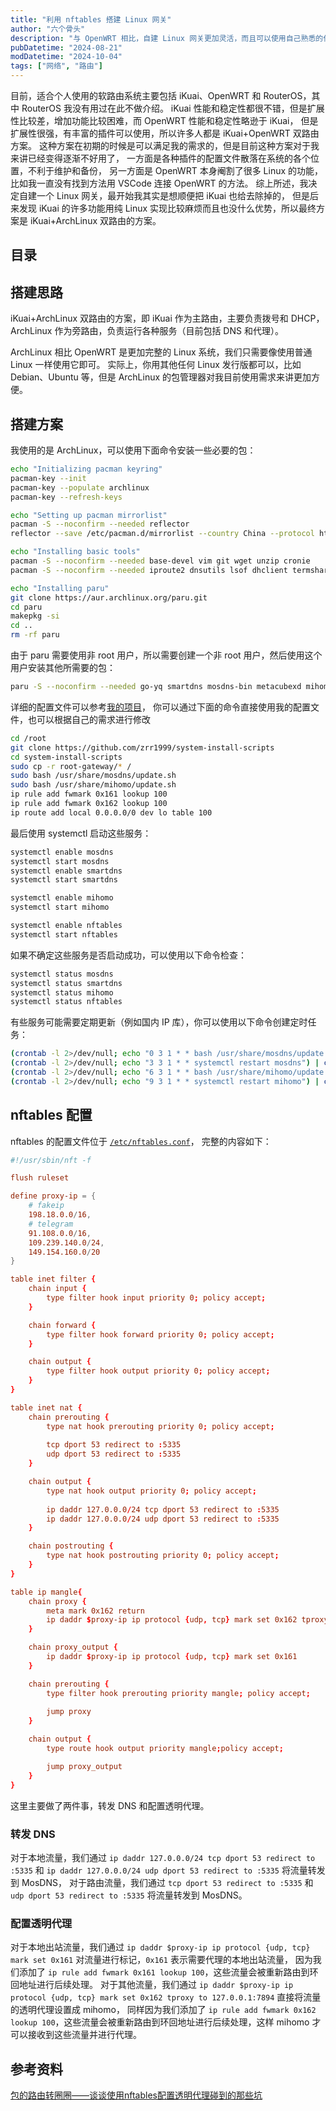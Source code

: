 ```yaml
---
title: "利用 nftables 搭建 Linux 网关"
author: "六个骨头"
description: "与 OpenWRT 相比，自建 Linux 网关更加灵活，而且可以使用自己熟悉的任何发行版（以 ArchLinux 为例）"
pubDatetime: "2024-08-21"
modDatetime: "2024-10-04"
tags: ["网络", "路由"]
---
```


目前，适合个人使用的软路由系统主要包括 iKuai、OpenWRT 和 RouterOS，其中 RouterOS 我没有用过在此不做介绍。
iKuai 性能和稳定性都很不错，但是扩展性比较差，增加功能比较困难，而 OpenWRT 性能和稳定性略逊于 iKuai，
但是扩展性很强，有丰富的插件可以使用，所以许多人都是 iKuai+OpenWRT 双路由方案。
这种方案在初期的时候是可以满足我的需求的，但是目前这种方案对于我来讲已经变得逐渐不好用了，
一方面是各种插件的配置文件散落在系统的各个位置，不利于维护和备份，
另一方面是 OpenWRT 本身阉割了很多 Linux 的功能，比如我一直没有找到方法用 VSCode 连接 OpenWRT 的方法。
综上所述，我决定自建一个 Linux 网关，最开始我其实是想顺便把 iKuai 也给去除掉的，
但是后来发现 iKuai 的许多功能用纯 Linux 实现比较麻烦而且也没什么优势，所以最终方案是 iKuai+ArchLinux 双路由的方案。

## 目录

## 搭建思路

iKuai+ArchLinux 双路由的方案，即 iKuai 作为主路由，主要负责拨号和 DHCP，
ArchLinux 作为旁路由，负责运行各种服务（目前包括 DNS 和代理）。

ArchLinux 相比 OpenWRT 是更加完整的 Linux 系统，我们只需要像使用普通 Linux 一样使用它即可。
实际上，你用其他任何 Linux 发行版都可以，比如 Debian、Ubuntu 等，但是 ArchLinux 的包管理器对我目前使用需求来讲更加方便。

## 搭建方案

我使用的是 ArchLinux，可以使用下面命令安装一些必要的包：

```bash
echo "Initializing pacman keyring"
pacman-key --init
pacman-key --populate archlinux
pacman-key --refresh-keys

echo "Setting up pacman mirrorlist"
pacman -S --noconfirm --needed reflector
reflector --save /etc/pacman.d/mirrorlist --country China --protocol https --latest 5

echo "Installing basic tools"
pacman -S --noconfirm --needed base-devel vim git wget unzip cronie
pacman -S --noconfirm --needed iproute2 dnsutils lsof dhclient termshark

echo "Installing paru"
git clone https://aur.archlinux.org/paru.git
cd paru
makepkg -si
cd ..
rm -rf paru
```

由于 paru 需要使用非 root 用户，所以需要创建一个非 root 用户，然后使用这个用户安装其他所需要的包：

```bash
paru -S --noconfirm --needed go-yq smartdns mosdns-bin metacubexd mihomo
```

详细的配置文件可以参考[我的项目](https://github.com/zrr1999/system-install-scripts)，
你可以通过下面的命令直接使用我的配置文件，也可以根据自己的需求进行修改

```bash
cd /root
git clone https://github.com/zrr1999/system-install-scripts
cd system-install-scripts
sudo cp -r root-gateway/* /
sudo bash /usr/share/mosdns/update.sh
sudo bash /usr/share/mihomo/update.sh
ip rule add fwmark 0x161 lookup 100
ip rule add fwmark 0x162 lookup 100
ip route add local 0.0.0.0/0 dev lo table 100
```

最后使用 systemctl 启动这些服务：
```bash
systemctl enable mosdns
systemctl start mosdns
systemctl enable smartdns
systemctl start smartdns

systemctl enable mihomo
systemctl start mihomo

systemctl enable nftables
systemctl start nftables
```

如果不确定这些服务是否启动成功，可以使用以下命令检查：

```bash
systemctl status mosdns
systemctl status smartdns
systemctl status mihomo
systemctl status nftables
```

有些服务可能需要定期更新（例如国内 IP 库），你可以使用以下命令创建定时任务：

```bash
(crontab -l 2>/dev/null; echo "0 3 1 * * bash /usr/share/mosdns/update.sh") | crontab
(crontab -l 2>/dev/null; echo "3 3 1 * * systemctl restart mosdns") | crontab
(crontab -l 2>/dev/null; echo "6 3 1 * * bash /usr/share/mihomo/update.sh") | crontab
(crontab -l 2>/dev/null; echo "9 3 1 * * systemctl restart mihomo") | crontab
```

## nftables 配置

nftables 的配置文件位于 [`/etc/nftables.conf`](https://github.com/zrr1999/system-install-scripts/blob/main/root-gateway/etc/nftables.conf)，
完整的内容如下：
```conf
#!/usr/sbin/nft -f

flush ruleset

define proxy-ip = {
    # fakeip
    198.18.0.0/16,
    # telegram
    91.108.0.0/16,
    109.239.140.0/24,
    149.154.160.0/20
}

table inet filter {
    chain input {
        type filter hook input priority 0; policy accept;
    }

    chain forward {
        type filter hook forward priority 0; policy accept;
    }

    chain output {
        type filter hook output priority 0; policy accept;
    }
}

table inet nat {
    chain prerouting {
        type nat hook prerouting priority 0; policy accept;
        
        tcp dport 53 redirect to :5335
        udp dport 53 redirect to :5335
    }

    chain output {
        type nat hook output priority 0; policy accept;
        
        ip daddr 127.0.0.0/24 tcp dport 53 redirect to :5335
        ip daddr 127.0.0.0/24 udp dport 53 redirect to :5335
    }

    chain postrouting {
        type nat hook postrouting priority 0; policy accept;
    }
}

table ip mangle{
    chain proxy {
        meta mark 0x162 return
        ip daddr $proxy-ip ip protocol {udp, tcp} mark set 0x162 tproxy to 127.0.0.1:7894
    }

    chain proxy_output {
        ip daddr $proxy-ip ip protocol {udp, tcp} mark set 0x161
    }

    chain prerouting {
        type filter hook prerouting priority mangle; policy accept;
        
        jump proxy
    }

    chain output {
        type route hook output priority mangle;policy accept;

        jump proxy_output
    }
}
```

这里主要做了两件事，转发 DNS 和配置透明代理。

### 转发 DNS

对于本地流量，我们通过 `ip daddr 127.0.0.0/24 tcp dport 53 redirect to :5335` 和 `ip daddr 127.0.0.0/24 udp dport 53 redirect to :5335` 将流量转发到 MosDNS，
对于路由流量，我们通过 `tcp dport 53 redirect to :5335` 和 `udp dport 53 redirect to :5335` 将流量转发到 MosDNS。

### 配置透明代理
对于本地出站流量，我们通过 `ip daddr $proxy-ip ip protocol {udp, tcp} mark set 0x161` 对流量进行标记，`0x161` 表示需要代理的本地出站流量，
因为我们添加了 `ip rule add fwmark 0x161 lookup 100`，这些流量会被重新路由到环回地址进行后续处理。
对于其他流量，我们通过 `ip daddr $proxy-ip ip protocol {udp, tcp} mark set 0x162 tproxy to 127.0.0.1:7894` 直接将流量的透明代理设置成 mihomo，
同样因为我们添加了 `ip rule add fwmark 0x162 lookup 100`，这些流量会被重新路由到环回地址进行后续处理，这样 mihomo 才可以接收到这些流量并进行代理。

<!-- TODO: 如果本身就进了环回地址是否就不需要标记 `0x162` 了？ -->

## 参考资料
[包的路由转圈圈——谈谈使用nftables配置透明代理碰到的那些坑](https://koswu.github.io/2019/08/19/tproxy-config-with-nftables/)

